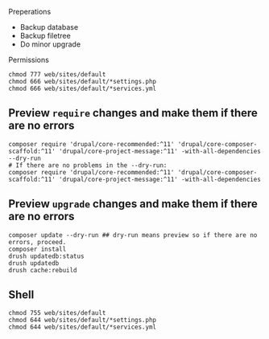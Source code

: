 Preperations

* Backup database
* Backup filetree
* Do minor upgrade

Permissions

```shell
chmod 777 web/sites/default
chmod 666 web/sites/default/*settings.php
chmod 666 web/sites/default/*services.yml
```

## Preview `require` changes and make them if there are no errors

```shell
composer require 'drupal/core-recommended:^11' 'drupal/core-composer-scaffold:^11' 'drupal/core-project-message:^11' -with-all-dependencies --dry-run
# If there are no problems in the --dry-run:
composer require 'drupal/core-recommended:^11' 'drupal/core-composer-scaffold:^11' 'drupal/core-project-message:^11' -with-all-dependencies
```

## Preview `upgrade` changes and make them if there are no errors

```shell
composer update --dry-run ## dry-run means preview so if there are no errors, proceed.
composer install
drush updatedb:status
drush updatedb
drush cache:rebuild
```

## Shell

```shell
chmod 755 web/sites/default
chmod 644 web/sites/default/*settings.php
chmod 644 web/sites/default/*services.yml
```
